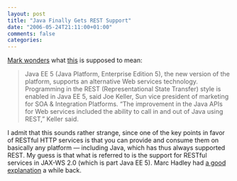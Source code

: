 ```yaml
---
layout: post
title: "Java Finally Gets REST Support"
date: "2006-05-24T21:11:00+01:00"
comments: false
categories: 
---
```


<p><a href="http://www.markbaker.ca/2002/09/Blog/2006/05/24#deliciousdistobj.Java_gets_REST..._REST">Mark wonders</a> what <a href="http://weblog.infoworld.com/techwatch/archives/006416.html">this</a> is supposed to mean:</p>

<blockquote>
<p>Java EE 5 (Java Platform, Enterprise Edition 5), the new version of the platform, supports an alternative Web services technology. <br />Programming in the REST (Representational State Transfer) style is enabled in Java EE 5, said Joe Keller, Sun vice president of marketing for SOA &#38; Integration Platforms. &#8220;The improvement in the Java APIs for Web services included the ability to call in and out of Java using REST,&#8221; Keller said.</p>
</blockquote>

<p>I admit that this sounds rather strange, since one of the key points in favor of RESTful HTTP services is that you can provide and consume them on basically any platform &#8212; including Java, which has thus always supported REST. My guess is that what is referred to is the support for RESTful services in JAX-WS 2.0 (which is part Java EE 5). Marc Hadley had <a href="http://weblogs.java.net/blog/mhadley/archive/2006/01/restful_web_ser.html">a good explanation</a> a while back.</p>


